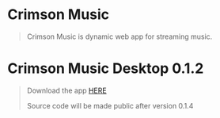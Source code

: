 # Crimson Music

> Crimson Music is dynamic web app for streaming music.

# Crimson Music Desktop 0.1.2
> Download the app [HERE](https://www.mediafire.com/file/1labefybsv14zn6/crimsonmusic-0.1.2+Setup.exe/file)
> 
> Source code will be made public after version 0.1.4
